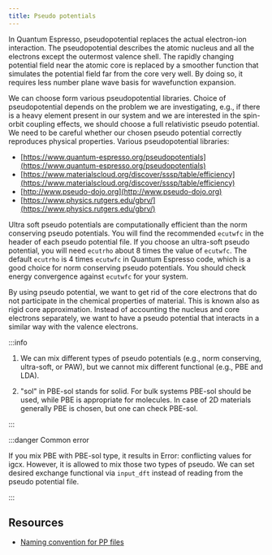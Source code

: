 ```yaml
---
title: Pseudo potentials
---
```


In Quantum Espresso, pseudopotential replaces the actual electron-ion
interaction. The pseudopotential describes the atomic nucleus and all the
electrons except the outermost valence shell. The rapidly changing potential
field near the atomic core is replaced by a smoother function that simulates the
potential field far from the core very well. By doing so, it requires less
number plane wave basis for wavefunction expansion.

We can choose form various pseudopotential libraries. Choice of pseudopotential
depends on the problem we are investigating, e.g., if there is a heavy element
present in our system and we are interested in the spin-orbit coupling effects,
we should choose a full relativistic pseudo potential. We need to be careful
whether our chosen pseudo potential correctly reproduces physical properties.
Various pseudopotential libraries:

- [https://www.quantum-espresso.org/pseudopotentials](https://www.quantum-espresso.org/pseudopotentials)
- [https://www.materialscloud.org/discover/sssp/table/efficiency](https://www.materialscloud.org/discover/sssp/table/efficiency)
- [http://www.pseudo-dojo.org](http://www.pseudo-dojo.org)
- [https://www.physics.rutgers.edu/gbrv/](https://www.physics.rutgers.edu/gbrv/)

Ultra soft pseudo potentials are computationally efficient than the norm
conserving pseudo potentials. You will find the recommended `ecutwfc` in the
header of each pseudo potential file. If you choose an ultra-soft pseudo
potential, you will need `ecutrho` about 8 times the value of `ecutwfc`. The
default `ecutrho` is 4 times `ecutwfc` in Quantum Espresso code, which is a
good choice for norm conserving pseudo potentials. You should check energy
convergence against `ecutwfc` for your system.

By using pseudo potential, we want to get rid of the core electrons that do not
participate in the chemical properties of material. This is known also as rigid
core approximation. Instead of accounting the nucleus and core electrons
separately, we want to have a pseudo potential that interacts in a similar way
with the valence electrons.

:::info

1. We can mix different types of pseudo potentials (e.g., norm conserving,
ultra-soft, or PAW), but we cannot mix different functional (e.g., PBE and LDA).

2. "sol" in PBE-sol stands for solid. For bulk systems PBE-sol should be used,
while PBE is appropriate for molecules. In case of 2D materials generally PBE is
chosen, but one can check PBE-sol.

:::

:::danger Common error

If you mix PBE with PBE-sol type, it results in Error: conflicting values for
igcx. However, it is allowed to mix those two types of pseudo. We can set
desired exchange functional via `input_dft` instead of reading from the pseudo
potential file.

:::

## Resources
- [Naming convention for PP files](
https://www.quantum-espresso.org/pseudopotentials/naming-convention)

